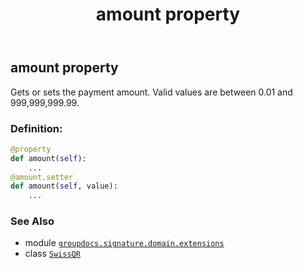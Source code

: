 ﻿---
title: amount property
second_title: GroupDocs.Signature for Python via .NET API References
description: 
type: docs
url: /python-net/groupdocs.signature.domain.extensions/swissqr/amount/
is_root: false
weight: 40
---

## amount property


Gets or sets the payment amount.
Valid values are between 0.01 and 999,999,999.99.
### Definition:
```python
@property
def amount(self):
    ...
@amount.setter
def amount(self, value):
    ...
```

### See Also
* module [`groupdocs.signature.domain.extensions`](../../)
* class [`SwissQR`](/signature/python-net/groupdocs.signature.domain.extensions/swissqr)
